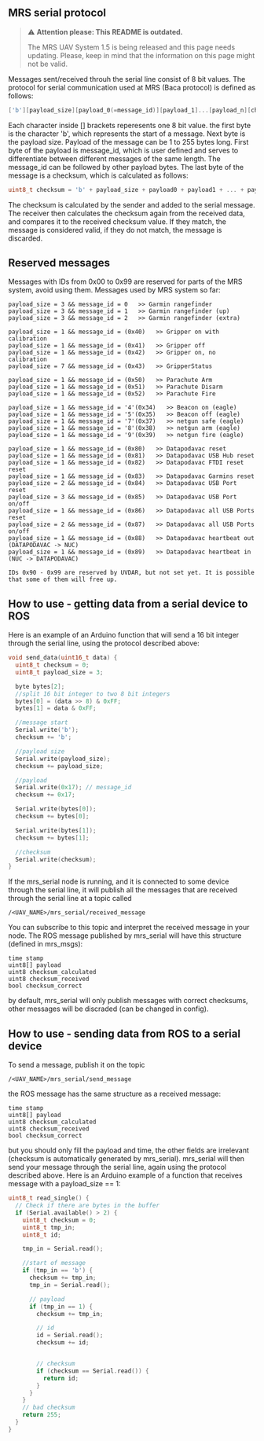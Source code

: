 ## MRS serial protocol

> :warning: **Attention please: This README is outdated.**
>
> The MRS UAV System 1.5 is being released and this page needs updating. Please, keep in mind that the information on this page might not be valid.

Messages sent/received throuh the serial line consist of 8 bit values.
The protocol for serial communication used at MRS (Baca protocol) is defined as follows:

```c
['b'][payload_size][payload_0(=message_id)][payload_1]...[payload_n][checksum]
```

Each character inside [] brackets reperesents one 8 bit value.
the first byte is the character 'b', which represents the start of a message.
Next byte is the payload size. Payload of the message can be 1 to 255 bytes long.
First byte of the payload is message_id, which is user defined and
serves to differentiate between different messages of the same length.
The message_id can be followed by other payload bytes.
The last byte of the message is a checksum, which is calculated as follows:
```c
uint8_t checksum = 'b' + payload_size + payload0 + payload1 + ... + payload_n
```
The checksum is calculated by the sender and added to the serial message. The receiver then
calculates the checksum again from the received data, and compares it to the received checksum
value. If they match, the message is considered valid, if they do not match, the message is discarded.

## Reserved messages

Messages with IDs from 0x00 to 0x99 are reserved for parts of the MRS system, avoid using them.
Messages used by MRS system so far:
```
payload_size = 3 && message_id = 0   >> Garmin rangefinder
payload_size = 3 && message_id = 1   >> Garmin rangefinder (up)
payload_size = 3 && message_id = 2   >> Garmin rangefinder (extra)

payload_size = 1 && message_id = (0x40)   >> Gripper on with calibration
payload_size = 1 && message_id = (0x41)   >> Gripper off
payload_size = 1 && message_id = (0x42)   >> Gripper on, no calibration
payload_size = 7 && message_id = (0x43)   >> GripperStatus

payload_size = 1 && message_id = (0x50)   >> Parachute Arm
payload_size = 1 && message_id = (0x51)   >> Parachute Disarm
payload_size = 1 && message_id = (0x52)   >> Parachute Fire

payload_size = 1 && message_id = '4'(0x34)   >> Beacon on (eagle)
payload_size = 1 && message_id = '5'(0x35)   >> Beacon off (eagle)
payload_size = 1 && message_id = '7'(0x37)   >> netgun safe (eagle)
payload_size = 1 && message_id = '8'(0x38)   >> netgun arm (eagle)
payload_size = 1 && message_id = '9'(0x39)   >> netgun fire (eagle)

payload_size = 1 && message_id = (0x80)   >> Datapodavac reset
payload_size = 1 && message_id = (0x81)   >> Datapodavac USB Hub reset
payload_size = 1 && message_id = (0x82)   >> Datapodavac FTDI reset reset
payload_size = 1 && message_id = (0x83)   >> Datapodavac Garmins reset
payload_size = 2 && message_id = (0x84)   >> Datapodavac USB Port reset
payload_size = 3 && message_id = (0x85)   >> Datapodavac USB Port on/off
payload_size = 1 && message_id = (0x86)   >> Datapodavac all USB Ports reset
payload_size = 2 && message_id = (0x87)   >> Datapodavac all USB Ports on/off
payload_size = 1 && message_id = (0x88)   >> Datapodavac heartbeat out (DATAPODAVAC -> NUC)
payload_size = 1 && message_id = (0x89)   >> Datapodavac heartbeat in  (NUC -> DATAPODAVAC)

IDs 0x90 - 0x99 are reserved by UVDAR, but not set yet. It is possible that some of them will free up.
```

## How to use - getting data from a serial device to ROS

Here is an example of an Arduino function that will send a 16 bit integer through the serial line, using the protocol described above:
```c
void send_data(uint16_t data) {
  uint8_t checksum = 0;
  uint8_t payload_size = 3;

  byte bytes[2];
  //split 16 bit integer to two 8 bit integers
  bytes[0] = (data >> 8) & 0xFF;
  bytes[1] = data & 0xFF;

  //message start
  Serial.write('b');
  checksum += 'b';

  //payload size
  Serial.write(payload_size);
  checksum += payload_size;

  //payload
  Serial.write(0x17); // message_id
  checksum += 0x17;

  Serial.write(bytes[0]);
  checksum += bytes[0];

  Serial.write(bytes[1]);
  checksum += bytes[1];

  //checksum
  Serial.write(checksum);
}
```

If the mrs_serial node is running, and it is connected to some device through the serial line,
it will publish all the messages that are received through the serial line at a topic called
```
/<UAV_NAME>/mrs_serial/received_message
```
You can subscribe to this topic and interpret the received message in your node.
The ROS message published by mrs_serial will have this structure (defined in mrs_msgs):
```
time stamp
uint8[] payload
uint8 checksum_calculated
uint8 checksum_received
bool checksum_correct
```
by default, mrs_serial will only publish messages with correct checksums, other messages will be discraded (can be changed in config).

## How to use - sending data from ROS to a serial device

To send a message, publish it on the topic
```
/<UAV_NAME>/mrs_serial/send_message
```
the ROS message has the same structure as a received message:
```
time stamp
uint8[] payload
uint8 checksum_calculated
uint8 checksum_received
bool checksum_correct
```
but you should only fill the payload and time, the other fields are irrelevant (checksum is automatically generated by mrs_serial).
mrs_serial will then send your message through the serial line, again using the protocol described above.
Here is an Arduino example of a function that receives message with a payload_size == 1:

```c
uint8_t read_single() {
  // Check if there are bytes in the buffer
  if (Serial.available() > 2) {
    uint8_t checksum = 0;
    uint8_t tmp_in;
    uint8_t id;

    tmp_in = Serial.read();

    //start of message
    if (tmp_in == 'b') {
      checksum += tmp_in;
      tmp_in = Serial.read();

      // payload
      if (tmp_in == 1) {
        checksum += tmp_in;

        // id
        id = Serial.read();
        checksum += id;


        // checksum
        if (checksum == Serial.read()) {
          return id;
        }
      }
    }
    // bad checksum
    return 255;
  }
}
```
